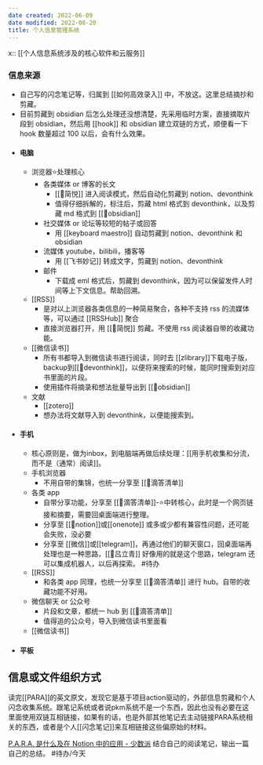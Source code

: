 ```yaml
---
date created: 2022-06-09
date modified: 2022-08-20
title: 个人信息管理系统
---
```


x:: [[个人信息系统涉及的核心软件和云服务]]

### 信息来源

- 自己写的闪念笔记等，归属到 [[如何高效录入]] 中，不放这。这里总结摘抄和剪藏。
- 目前剪藏到 obsidian 后怎么处理还没想清楚，先采用临时方案，直接摘取片段到 obsidian，然后用 [[hook]] 和 obsidian 建立双链的方式，顺便看一下 hook 数量超过 100 以后，会有什么效果。
- #### 电脑
	- 浏览器⭐️处理核心
		- 各类媒体 or 博客的长文
			- [[🤖简悦]] 进入阅读模式，然后自动化剪藏到 notion、devonthink
			- 值得仔细拆解的，标注后，剪藏 html 格式到 devonthink，以及剪藏 md 格式到 [[🤖obsidian]]
		- 社交媒体 or 论坛等较短的帖子或回答
			- 用 [[keyboard maestro]] 自动剪藏到 notion、devonthink 和 obsidian
		- 流媒体 youtube，bilibili，播客等
			- 用 [[飞书妙记]] 转成文字，剪藏到 notion、devonthink
		- 邮件
			- 下载成 eml 格式后，剪藏到 devonthink，因为可以保留发件人时间等上下文信息。帮助回溯。
	- [[RSS]]
		- 是对以上浏览器各类信息的一种简易聚合，各种不支持 rss 的流媒体等，可以通过 [[RSSHub]] 聚合
		- 直接浏览器打开，用 [[🤖简悦]] 剪藏。不使用 rss 阅读器自带的收藏功能。
	- [[微信读书]]
		- 所有书都导入到微信读书进行阅读，同时去 [[zlibrary]]下载电子版，backup到[[🤖devonthink]]，以便将来搜索的时候，能同时搜索到对应书里面的片段。
		- 使用插件将摘录和想法批量导出到 [[🤖obsidian]]
	- 文献
		- [[zotero]]
		- 想办法将文献导入到 devonthink，以便能搜索到。
- #### 手机
	- 核心原则是，做为inbox，到电脑端再做后续处理：[[用手机收集和分流，而不是（通常）阅读]]。
	- 手机浏览器
		- 不用自带的集锦，也统一分享至 [[🤖滴答清单]]
	- 各类 app
		- 自带分享功能，分享至 [[🤖滴答清单]]-⭐️中转核心，此时是一个网页链接和摘要，需要回桌面端进行整理。
		- 分享至 [[🤖notion]]或[[onenote]] 或多或少都有兼容性问题，还可能会失败，没必要
		- 分享至 [[微信]]或[[telegram]]，再通过他们的聊天窗口，回桌面端再处理也是一种思路，[[🧑吕立青]] 好像用的就是这个思路，telegram 还可以集成机器人，以后再探索。 #待办
	- [[RSS]]
		- 和各类 app 同理，也统一分享至 [[🤖滴答清单]] 进行 hub。自带的收藏功能不好用。
	- 微信聊天 or 公众号
		- 片段和文章，都统一 hub 到 [[🤖滴答清单]]
		- 值得追的公众号，导入到微信读书里面看
	- [[微信读书]]
- #### 平板

## 信息或文件组织方式

读完[[PARA]]的英文原文，发现它是基于项目action驱动的，外部信息剪藏和个人闪念收集系统。跟笔记系统或者说pkm系统不是一个东西，因此也没有必要在这里面使用双链互相链接，如果有的话，也是外部其他笔记去主动链接PARA系统相关的东西，或者是个人[[闪念笔记]]来互相链接这些偏原始的材料。

[P.A.R.A. 是什么及在 Notion 中的应用 - 少数派](https://sspai.com/post/61459) 结合自己的阅读笔记，输出一篇自己的总结。 #待办/今天
